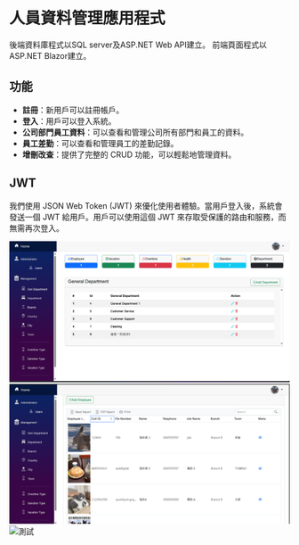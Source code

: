 # 人員資料管理應用程式
後端資料庫程式以SQL server及ASP.NET Web API建立。
前端頁面程式以ASP.NET Blazor建立。
## 功能

- **註冊**：新用戶可以註冊帳戶。
- **登入**：用戶可以登入系統。
- **公司部門員工資料**：可以查看和管理公司所有部門和員工的資料。
- **員工差勤**：可以查看和管理員工的差勤記錄。
- **增刪改查**：提供了完整的 CRUD 功能，可以輕鬆地管理資料。

## JWT 

我們使用 JSON Web Token (JWT) 來優化使用者體驗。當用戶登入後，系統會發送一個 JWT 給用戶。用戶可以使用這個 JWT 來存取受保護的路由和服務，而無需再次登入。

![頁面](https://raw.githubusercontent.com/HYT90/DemoEmployeeManagementSystemSolution/master/Client/wwwroot/demo_employee_management/%E4%B8%BB%E9%A0%81%E9%9D%A2%E6%88%AA%E5%9C%96.png)
![檢視資料](https://raw.githubusercontent.com/HYT90/DemoEmployeeManagementSystemSolution/master/Client/wwwroot/demo_employee_management/employee_%E9%A0%81%E9%9D%A2.png)
![測試](https://google.com)
